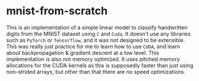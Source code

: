 # mnist-from-scratch

This is an implementation of a simple linear model to classify handwritten digits from the MNIST dataset using `C` and `Cuda`. It doesn't use any libraries such as `PyTorch` or `Tensorflow`, and it was not designed to be extensible. This was really just practice for me to learn how to use `CUDA`, and learn about backpropagation & gradient descent at a low level. This implementation is also not memory optimized. It uses pitched memory allocations for the CUDA kernels as this is supposedly faster than just using non-strided arrays, but other than that there are no speed optimizations.
